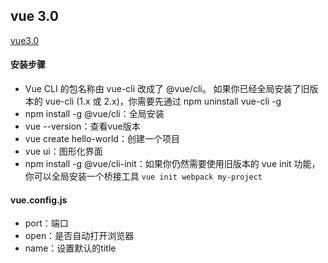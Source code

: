 ## vue 3.0

[vue3.0](https://cli.vuejs.org/zh/guide/)

#### 安装步骤

* Vue CLI 的包名称由 vue-cli 改成了 @vue/cli。 如果你已经全局安装了旧版本的 vue-cli (1.x 或 2.x)，你需要先通过 npm uninstall vue-cli -g
* npm install -g @vue/cli：全局安装
* vue --version：查看vue版本
* vue create hello-world：创建一个项目
* vue ui：图形化界面
* npm install -g @vue/cli-init：如果你仍然需要使用旧版本的 vue init 功能，你可以全局安装一个桥接工具  `vue init webpack my-project`

#### vue.config.js

* port：端口
* open：是否自动打开浏览器
* name：设置默认的title